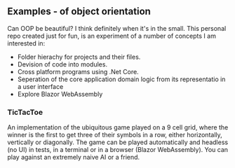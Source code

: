 ## Examples - of object orientation
Can OOP be beautiful? I think definitely when it's in the small. This personal repo created just for fun, is an experiment of a number of concepts I am interested in:

* Folder hierachy for projects and their files.
* Devision of code into modules.
* Cross platform programs using .Net Core.
* Seperation of the core application domain logic from its representatio in a user interface
* Explore Blazor WebAssembly

### TicTacToe
An implementation of the ubiquitous game played on a 9 cell grid, where the winner is the first to get three of their symbols in a row, either horizontally, vertically or diagonally. The game can be played automatically and headless (no UI) in tests, in a terminal or in a browser (Blazor WebAssembly). You can play against an extremely naive AI or a friend.
